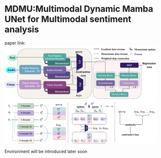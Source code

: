 # MDMU:Multimodal Dynamic Mamba UNet for Multimodal sentiment analysis
paper link: 
![PDF预览](./ModelOverview.png)  <!-- 单页 -->
![PDF预览](./MMC.png)  <!-- 单页 -->

Environment will be introduced later soon

